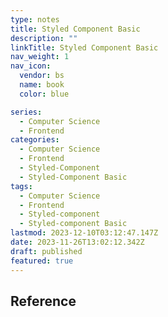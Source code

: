 ```yaml
---
type: notes
title: Styled Component Basic
description: ""
linkTitle: Styled Component Basic
nav_weight: 1
nav_icon:
  vendor: bs
  name: book
  color: blue

series:
  - Computer Science
  - Frontend
categories:
  - Computer Science
  - Frontend
  - Styled-Component
  - Styled-Component Basic
tags:
  - Computer Science
  - Frontend
  - Styled-component
  - Styled-component Basic
lastmod: 2023-12-10T03:12:47.147Z
date: 2023-11-26T13:02:12.342Z
draft: published
featured: true
---
```


## Reference
